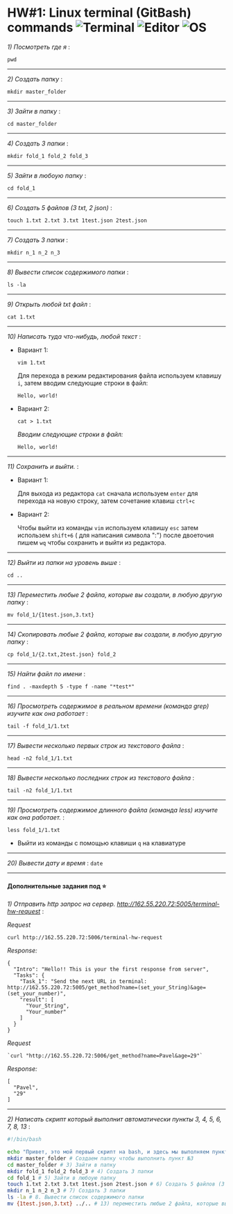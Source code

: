 # HW#1: Linux terminal (GitBash) commands ![Terminal](https://img.shields.io/badge/GitBash-2.41.0.windows.2-f14e32) ![Editor](https://img.shields.io/badge/VScode-1.77.3-0071bc) ![OS](https://img.shields.io/badge/Windows-22H2-0014a8)

*1) Посмотреть где я* :  

`pwd`  
___
*2) Создать папку* : 

`mkdir master_folder`
___
*3) Зайти в папку* : 

`cd master_folder`
___
*4) Создать 3 папки* : 

`mkdir fold_1 fold_2 fold_3`
___
*5) Зайти в любоую папку* : 

`cd fold_1`
___
*6) Создать 5 файлов (3 txt, 2 json)* : 

`touch 1.txt 2.txt 3.txt 1test.json 2test.json`
___
*7) Создать 3 папки* : 

`mkdir n_1 n_2 n_3`
___
*8) Вывести список содержимого папки* : 

`ls -la`
___
*9) Открыть любой txt файл* : 

`cat 1.txt`
___
*10) Написать туда что-нибудь, любой текст* : 
+ Вариант 1:

  `vim 1.txt`

    Для перехода в режим редактирования файла используем клавишу `i`, затем вводим следующие строки в файл:
  ```
  Hello, world!
  ```
+ Вариант 2:
  
  `cat > 1.txt`

    *Вводим следующие строки в файл:*
  ```
  Hello, world!
  ```
___
*11) Сохранить и выйти.* : 
+ Вариант 1:

  Для выхода из редактора `cat` сначала используем `enter` для перехода на новую строку, затем сочетание клавиш `ctrl+c`
+ Вариант 2:

  Чтобы выйти из команды `vim` используем клавишу `esc` затем использем `shift+6` ( для написания символа ":") после двоеточия пишем `wq` чтобы сохранить и выйти из редактора. 
___
*12) Выйти из папки на уровень выше* : 

`cd ..`
___
*13) Переместить любые 2 файла, которые вы создали, в любую другую папку* : 

`mv fold_1/{1test.json,3.txt}`
___
*14) Скопировать любые 2 файла, которые вы создали, в любую другую папку* : 

`cp fold_1/{2.txt,2test.json} fold_2`
___
*15) Найти файл по имени* : 

`find . -maxdepth 5 -type f -name "*test*"`
___
*16) Просмотреть содержимое в реальном времени (команда grep) изучите как она работает* : 

`tail -f fold_1/1.txt`
___
*17) Вывести несколько первых строк из текстового файла* : 

`head -n2 fold_1/1.txt`
___
*18) Вывести несколько последних строк из текстового файла* : 

`tail -n2 fold_1/1.txt`
___
*19) Просмотреть содержимое длинного файла (команда less) изучите как она работает.* : 

`less fold_1/1.txt` 
+ Выйти из команды с помощью клавиши `q` на клавиатуре
___
*20) Вывести дату и время* : `date`
___

#### Дополнительные задания под :star:

*1) Отправить http запрос на сервер.
http://162.55.220.72:5005/terminal-hw-request* :  

_Request_
```
curl http://162.55.220.72:5006/terminal-hw-request
``` 

_Response:_ 
```
{
  "Intro": "Hello!! This is your the first response from server", 
  "Tasks": {
    "Task_1": "Send the next URL in terminal: http://162.55.220.72:5005/get_method?name=(set_your_String)&age=(set_your_number)", 
    "result": [
      "Your_String", 
      "Your_number"
    ]
  }
}
```

_Request_
```
`curl "http://162.55.220.72:5006/get_method?name=Pavel&age=29"`
```

_Response:_
```gitbash
[
  "Pavel", 
  "29"
]
```
___

*2) Написать скрипт который выполнит автоматически пункты 3, 4, 5, 6, 7, 8, 13* :

```bash
#!/bin/bash

echo "Привет, это мой первый скрипт на bash, и здесь мы выполняем пункты 3,4,5,6,7,8,13 из задания"
mkdir master_folder # Создаем папку чтобы выполнить пункт №3
cd master_folder # 3) Зайти в папку
mkdir fold_1 fold_2 fold_3 # 4) Создать 3 папки
cd fold_1 # 5) Зайти в любоую папку
touch 1.txt 2.txt 3.txt 1test.json 2test.json # 6) Создать 5 файлов (3 txt, 2 json)
mkdir n_1 n_2 n_3 # 7) Создать 3 папки
ls -la # 8. Вывести список содержимого папки
mv {1test.json,3.txt} ../.. # 13) переместить любые 2 файла, которые вы создали, в любую другую папку.
```

